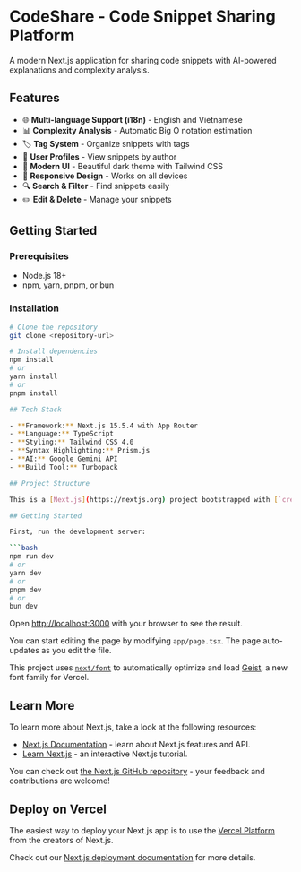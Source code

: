 # CodeShare - Code Snippet Sharing Platform

A modern Next.js application for sharing code snippets with AI-powered explanations and complexity analysis.

## Features

- 🌐 **Multi-language Support (i18n)** - English and Vietnamese
- 📊 **Complexity Analysis** - Automatic Big O notation estimation
- 🏷️ **Tag System** - Organize snippets with tags
- 👤 **User Profiles** - View snippets by author
- 🎨 **Modern UI** - Beautiful dark theme with Tailwind CSS
- 📱 **Responsive Design** - Works on all devices
- 🔍 **Search & Filter** - Find snippets easily
- ✏️ **Edit & Delete** - Manage your snippets

## Getting Started

### Prerequisites

- Node.js 18+ 
- npm, yarn, pnpm, or bun

### Installation

```bash
# Clone the repository
git clone <repository-url>

# Install dependencies
npm install
# or
yarn install
# or
pnpm install

## Tech Stack

- **Framework:** Next.js 15.5.4 with App Router
- **Language:** TypeScript
- **Styling:** Tailwind CSS 4.0
- **Syntax Highlighting:** Prism.js
- **AI:** Google Gemini API
- **Build Tool:** Turbopack

## Project Structure

This is a [Next.js](https://nextjs.org) project bootstrapped with [`create-next-app`](https://nextjs.org/docs/app/api-reference/cli/create-next-app).

## Getting Started

First, run the development server:

```bash
npm run dev
# or
yarn dev
# or
pnpm dev
# or
bun dev
```

Open [http://localhost:3000](http://localhost:3000) with your browser to see the result.

You can start editing the page by modifying `app/page.tsx`. The page auto-updates as you edit the file.

This project uses [`next/font`](https://nextjs.org/docs/app/building-your-application/optimizing/fonts) to automatically optimize and load [Geist](https://vercel.com/font), a new font family for Vercel.

## Learn More

To learn more about Next.js, take a look at the following resources:

- [Next.js Documentation](https://nextjs.org/docs) - learn about Next.js features and API.
- [Learn Next.js](https://nextjs.org/learn) - an interactive Next.js tutorial.

You can check out [the Next.js GitHub repository](https://github.com/vercel/next.js) - your feedback and contributions are welcome!

## Deploy on Vercel

The easiest way to deploy your Next.js app is to use the [Vercel Platform](https://vercel.com/new?utm_medium=default-template&filter=next.js&utm_source=create-next-app&utm_campaign=create-next-app-readme) from the creators of Next.js.

Check out our [Next.js deployment documentation](https://nextjs.org/docs/app/building-your-application/deploying) for more details.
